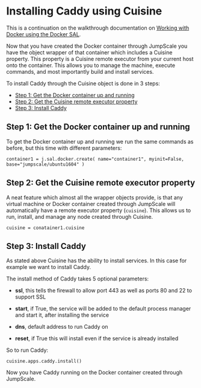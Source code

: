 # Installing Caddy using Cuisine

This is a continuation on the walkthrough documentation on [Working with Docker using the Docker SAL](../SAL/Docker.md).  

Now that you have created the Docker container through JumpScale you have the object wrapper of that container which includes a Cuisine property. This property is a Cuisine remote executor from your current host onto the container. This allows you to manage the machine, execute commands, and most importantly build and install services.  

To install Caddy through the Cuisine object is done in 3 steps:
* [Step 1: Get the Docker container up and running](#step1getthedockercontainerupandrunning)
* [Step 2: Get the Cuisine remote executor property](#step2:getthecuisineremoteexecutorproperty)
* [Step 3: Install Caddy](#Step3InstallCaddy)


<a id="step-1"></a>
## Step 1: Get the Docker container up and running
To get the Docker container up and running we run the same commands as before, but this time with different parameters:

```
container1 = j.sal.docker.create( name="container1", myinit=False,  base="jumpscale/ubuntu1604" )
```


<a id="step-3"></a>
## Step 2: Get the Cuisine remote executor property
A neat feature which almost all the wrapper objects provide, is that any virtual machine or Docker container created through JumpScale will automatically have a remote executor property (`cuisine`). This allows us to run, install, and manage any node created through Cuisine.

```
cuisine = conatainer1.cuisine
```  


<a id="step-3"></a>
## Step 3: Install Caddy
As stated above Cuisine has the ability to install services. In this case for example we want to install Caddy.

The install method of Caddy takes 5 optional parameters:

 - **ssl**, this tells the firewall to allow port 443 as well as ports 80 and 22 to support SSL

 - **start**, if True, the service will be added to the default process manager and start it, after installing the service  

 - **dns**, default address to run Caddy on

 - **reset**, if True this will install even if the service is already installed

So to run Caddy:  

```
cuisine.apps.caddy.install()
```

Now you have Caddy running on the Docker container created through JumpScale.
